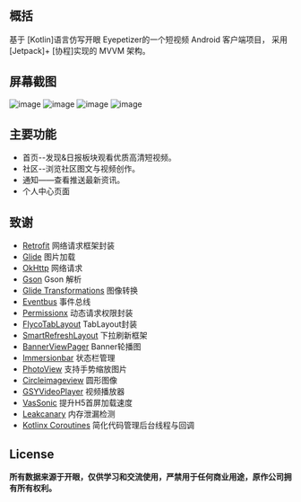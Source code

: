 ## 概括

基于 [Kotlin]语言仿写开眼 Eyepetizer的一个短视频 Android 客户端项目，
采用 [Jetpack]+ [协程]实现的 MVVM 架构。

## 屏幕截图

![image](https://github.com/hhhcan/FunsEye/blob/master/screenshots/snapshot1.jpg)
![image](https://github.com/hhhcan/FunsEye/blob/master/screenshots/snapshot2.jpg)
![image](https://github.com/hhhcan/FunsEye/blob/master/screenshots/snapshot3.jpg)
![image](https://github.com/hhhcan/FunsEye/blob/master/screenshots/snapshot4.jpg)

## 主要功能
- 首页--发现&日报板块观看优质高清短视频。
- 社区--浏览社区图文与视频创作。
- 通知——查看推送最新资讯。
- 个人中心页面

## 致谢
- [Retrofit][14] 网络请求框架封装
- [Glide][15] 图片加载
- [OkHttp][16] 网络请求
- [Gson][17] Gson 解析
- [Glide Transformations][18] 图像转换
- [Eventbus][19] 事件总线
- [Permissionx][20] 动态请求权限封装
- [FlycoTabLayout][21] TabLayout封装
- [SmartRefreshLayout][22] 下拉刷新框架
- [BannerViewPager][23] Banner轮播图
- [Immersionbar][24] 状态栏管理
- [PhotoView][25] 支持手势缩放图片
- [Circleimageview][26] 圆形图像
- [GSYVideoPlayer][27] 视频播放器
- [VasSonic][28] 提升H5首屏加载速度
- [Leakcanary][29] 内存泄漏检测
- [Kotlinx Coroutines][30] 简化代码管理后台线程与回调


## License
**所有数据来源于开眼，仅供学习和交流使用，严禁用于任何商业用途，原作公司拥有所有权利。**

[14]:https://github.com/square/retrofit
[15]:https://github.com/bumptech/glide
[16]:https://github.com/square/okhttp
[17]:https://github.com/google/gson
[18]:https://github.com/wasabeef/glide-transformations
[19]:https://github.com/greenrobot/EventBus
[20]:https://github.com/guolindev/PermissionX
[21]:https://github.com/H07000223/FlycoTabLayout
[22]:https://github.com/scwang90/SmartRefreshLayout
[23]:https://github.com/zhpanvip/BannerViewPager
[24]:https://github.com/gyf-dev/ImmersionBar
[25]:https://github.com/chrisbanes/PhotoView
[26]:https://github.com/hdodenhof/CircleImageView
[27]:https://github.com/CarGuo/GSYVideoPlayer
[28]:https://github.com/Tencent/VasSonic
[29]:https://github.com/square/leakcanary
[30]:https://github.com/Kotlin/kotlinx.coroutines